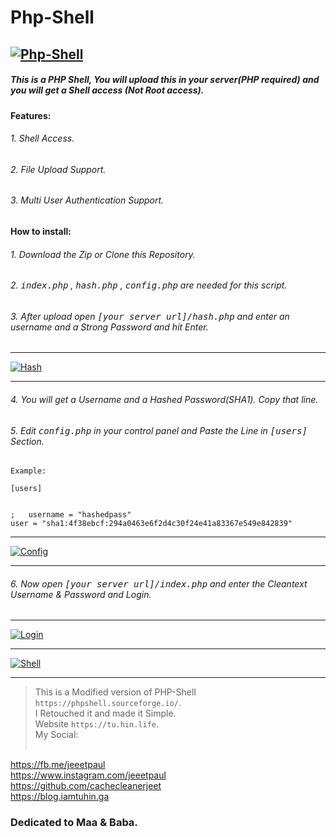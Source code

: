# Php-Shell
[![Php-Shell](https://firebasestorage.googleapis.com/v0/b/webtuhin.appspot.com/o/shell%2Ffavicon.ico?alt=media&token=5cd44a03-69c1-40f4-84e9-080deb284585 "Php-Shell")](https://firebasestorage.googleapis.com/v0/b/webtuhin.appspot.com/o/shell%2Ffavicon.ico?alt=media&token=5cd44a03-69c1-40f4-84e9-080deb284585 "Php-Shell")
------------

##### **This is a PHP Shell, You will upload this in your server(PHP required) and you will get a Shell access (Not Root access).**


**Features:**
###### 1. Shell Access.
###### 2. File Upload Support.
###### 3. Multi User Authentication Support.


**How to install:**
###### 1. Download the Zip or Clone this Repository.
###### 2. <tt>index.php</tt> , <tt>hash.php</tt> , <tt>config.php</tt> are needed for this script.
###### 3. After upload open <tt>[your server url]/hash.php</tt> and enter an username and a Strong Password and hit Enter.

------------


[![Hash](https://firebasestorage.googleapis.com/v0/b/webtuhin.appspot.com/o/shell%2Fhash.png?alt=media&token=430ae877-d4b5-403a-b812-69114d79ea80 "Hash")](https://firebasestorage.googleapis.com/v0/b/webtuhin.appspot.com/o/shell%2Fhash.png?alt=media&token=430ae877-d4b5-403a-b812-69114d79ea80 "Hash")

------------


###### 4.  You will get a Username and a Hashed Password(SHA1). Copy that line.
###### 5.  Edit <tt>config.php</tt> in your control panel and Paste the Line in <tt>[users]</tt> Section.

`Example:`
    
	[users]
	
	
    ;   username = "hashedpass"
    user = "sha1:4f38ebcf:294a0463e6f2d4c30f24e41a83367e549e842839"

    

------------


[![Config](https://firebasestorage.googleapis.com/v0/b/webtuhin.appspot.com/o/shell%2Fconfig.png?alt=media&token=1b5887d1-0ce3-4c1a-ab36-96057805f972 "Config")](https://firebasestorage.googleapis.com/v0/b/webtuhin.appspot.com/o/shell%2Fconfig.png?alt=media&token=1b5887d1-0ce3-4c1a-ab36-96057805f972 "Config")

------------


###### 6.  Now open <tt>[your server url]/index.php</tt> and enter the Cleantext Username & Password and Login.

------------
[![Login](https://firebasestorage.googleapis.com/v0/b/webtuhin.appspot.com/o/shell%2Flogin.png?alt=media&token=655ff3bc-6702-4425-ae69-01faab2da89c "Login")](https://firebasestorage.googleapis.com/v0/b/webtuhin.appspot.com/o/shell%2Flogin.png?alt=media&token=655ff3bc-6702-4425-ae69-01faab2da89c "Login")

------------


[![Shell](https://firebasestorage.googleapis.com/v0/b/webtuhin.appspot.com/o/shell%2Fshell.png?alt=media&token=6f5f91a1-28fb-4a33-a6e9-90ce29dae424 "Shell")](https://firebasestorage.googleapis.com/v0/b/webtuhin.appspot.com/o/shell%2Fshell.png?alt=media&token=6f5f91a1-28fb-4a33-a6e9-90ce29dae424 "Shell")

------------
> This is a Modified version of PHP-Shell `https://phpshell.sourceforge.io/`.<br>
>I Retouched it and made it Simple.<br>
>Website `https://tu.hin.life`.<br>
>My Social:<br><br>

https://fb.me/jeeetpaul<br>
https://www.instagram.com/jeeetpaul<br>
https://github.com/cachecleanerjeet<br>
https://blog.iamtuhin.ga

###  Dedicated to Maa & Baba.


